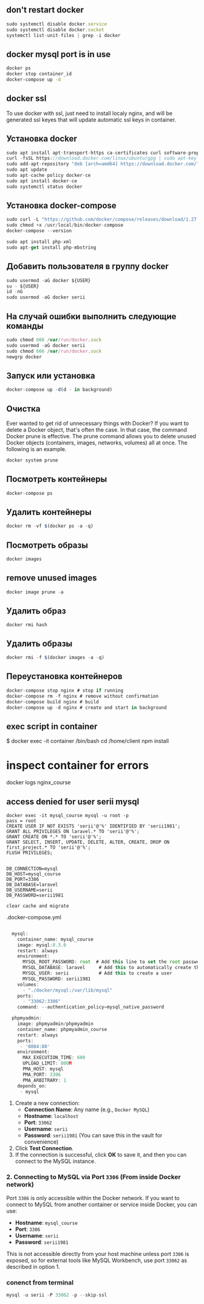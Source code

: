 ## don't restart docker
```javascript
sudo systemctl disable docker.service
sudo systemctl disable docker.socket
systemctl list-unit-files | grep -i docker
```

## docker mysql port is in use
``` bash
docker ps
docker stop container_id
docker-compose up -d
```

## docker ssl
To use docker with ssl, just need to install localy nginx, and will be generated ssl keyes
that will update automatic ssl keys in container.

## Установка docker

```javascript
sudo apt install apt-transport-https ca-certificates curl software-properties-common
curl -fsSL https://download.docker.com/linux/ubuntu/gpg | sudo apt-key add -
sudo add-apt-repository "deb [arch=amd64] https://download.docker.com/linux/ubuntu focal stable"
sudo apt update
sudo apt-cache policy docker-ce
sudo apt install docker-ce
sudo systemctl status docker
```

## Установка docker-compose

```javascript
sudo curl -L "https://github.com/docker/compose/releases/download/1.27.4/docker-compose-$(uname -s)-$(uname -m)" -o /usr/local/bin/docker-compose
sudo chmod +x /usr/local/bin/docker-compose
docker-compose --version

sudo apt install php-xml
sudo apt-get install php-mbstring
```

## Добавить пользователя в группу docker

```javascript
sudo usermod -aG docker ${USER}
su - ${USER}
id -nG
sudo usermod -aG docker serii
```

## На случай ошибки выполнить следующие команды

```javascript
sudo chmod 666 /var/run/docker.sock
sudo usermod -aG docker serii
sudo chmod 666 /var/run/docker.sock
newgrp docker
```

## Запуск или установка

```javascript
docker-compose up -d(d - in background)
```

## Очистка
Ever wanted to get rid of unnecessary things with Docker? If you want to delete a Docker object, that's often the case. In that case, the command Docker prune is effective. The prune command allows you to delete unused Docker objects (containers, images, networks, volumes) all at once. The following is an example.
```javascript
docker system prune
```

## Посмотреть контейнеры

```javascript
docker-compose ps
```

## Удалить контейнеры

```javascript
docker rm -vf $(docker ps -a -q)
```

## Посмотреть образы

```javascript
docker images
```
## remove unused images
```javascript
docker image prune -a
```

## Удалить образ
```
docker rmi hash
```

## Удалить образы

```javascript
docker rmi -f $(docker images -a -q)
```

## Переустановка контейнеров

```javascript
docker-compose stop nginx # stop if running
docker-compose rm -f nginx # remove without confirmation
docker-compose build nginx # build
docker-compose up -d nginx # create and start in background
```

## exec script in container

$ docker exec -it container /bin/bash
cd /home/client
npm install

# inspect container for errors
docker logs nginx_course


## access denied for user serii mysql
```
docker exec -it mysql_course mysql -u root -p
pass = root
CREATE USER IF NOT EXISTS 'serii'@'%' IDENTIFIED BY 'serii1981';
GRANT ALL PRIVILEGES ON laravel.* TO 'serii'@'%';
GRANT CREATE ON *.* TO 'serii'@'%';
GRANT SELECT, INSERT, UPDATE, DELETE, ALTER, CREATE, DROP ON first_project.* TO 'serii'@'%';
FLUSH PRIVILEGES;


DB_CONNECTION=mysql
DB_HOST=mysql_course
DB_PORT=3306
DB_DATABASE=laravel
DB_USERNAME=serii
DB_PASSWORD=serii1981

clear cache and migrate
```
.docker-compose.yml
```javascript

  mysql:
    container_name: mysql_course
    image: mysql:8.3.0
    restart: always
    environment:
      MYSQL_ROOT_PASSWORD: root  # Add this line to set the root password
      MYSQL_DATABASE: laravel     # Add this to automatically create the 'laravel' database
      MYSQL_USER: serii           # Add this to create a user
      MYSQL_PASSWORD: serii1981
    volumes:
      - "./docker/mysql:/var/lib/mysql"
    ports:
      - "33062:3306"
    command: --authentication_policy=mysql_native_password

  phpmyadmin:
    image: phpmyadmin/phpmyadmin
    container_name: phpmyadmin_course
    restart: always
    ports:
     - '8084:80'
    environment:
      MAX_EXECUTION_TIME: 600
      UPLOAD_LIMIT: 800M
      PMA_HOST: mysql
      PMA_PORT: 3306
      PMA_ARBITRARY: 1
    depends_on:
     - mysql
```

1. Create a new connection:
    - **Connection Name**: Any name (e.g., `Docker MySQL`)
    - **Hostname**: `localhost`
    - **Port**: `33062`
    - **Username**: `serii`
    - **Password**: `serii1981` (You can save this in the vault for convenience)
2. Click **Test Connection**.
3. If the connection is successful, click **OK** to save it, and then you can connect to the MySQL instance.

### 2\. **Connecting to MySQL via Port `3306` (From inside Docker network)**

Port `3306` is only accessible within the Docker network. If you want to connect to MySQL from another container or service inside Docker, you can use:

- **Hostname**: `mysql_course`
- **Port**: `3306`
- **Username**: `serii`
- **Password**: `serii1981`

This is not accessible directly from your host machine unless port `3306` is exposed, so for external tools like MySQL Workbench, use port `33062` as described in option 1.

### conenct from terminal
```javascript
mysql -u serii -P 33062 -p --skip-ssl
```
